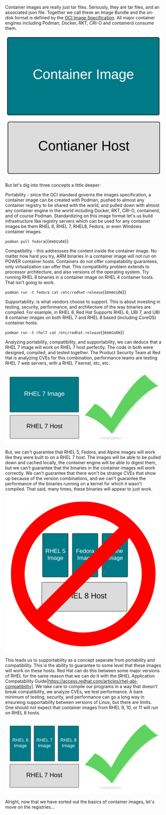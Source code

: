 Container images are really just tar files. Seriously, they are tar files, and an associated json file. Together we call these an Image Bundle and the on-disk format is defined by the [OCI Image Specification](https://github.com/opencontainers/image-spec). All major container engines including Podman, Docker, RKT, CRI-O and containerd consume them.

![Container Libraries](../../assets/subsystems/container-internals-lab-2-0-part-1/02-basic-container-image.png)

But let's dig into three concepts a little deeper:

Portability - since the OCI standard governs the images specification, a container image can be created with Podman, pushed to almost any container registry to be shared with the world, and pulled down with almost any container engine in the world including Docker, RKT, CRI-O, containerd, and of course Podman. Standardizing on this image format let's us build infrastructure like registry servers which can be used for any container images be them RHEL 6, RHEL 7, RHEL8, Fedora, or even Windows container images.

`podman pull fedora`{{execute}}

Compatibility - this addressses the content inside the container image. No matter how hard you try, ARM binaries in a container image will not run on POWER container hosts. Containers do not offer compatability guarantees, only virtualization can offer that. This compatibility problem extends to processor architecture, and also versions of the operating system. Try running RHEL 8 binaries in a container image on RHEL 4 container hosts. That isn't going to work.

`podman run -t fedora cat /etc/redhat-release`{{execute}}

Supportability: is what vendors choose to support. This is about investing in testing, security, performance, and architecture of the way binaries are compiled. For example, in RHEL 8, Red Hat Supports RHEL 6, UBI 7, and UBI 8 container images on both RHEL 7 and RHEL 8 based (including CoreOS) container hosts.

`podman run -t rhel7 cat /etc/redhat-release`{{execute}}

Analyzing portability, compatibility, and supportability, we can deduce that a RHEL 7 image will work on RHEL 7 host perfectly. The code in both were designed, compiled, and tested together. The Product Security Team at Red Hat is analyzing CVEs for this combination, performance teams are testing RHEL 7 web servers, with a RHEL 7 kernel, etc, etc.

![Container Libraries](../../assets/subsystems/container-internals-lab-2-0-part-1/02-rhel7-image-rhel7-host.png)

But, we can't guarantee that RHEL 5, Fedora, and Alpine images will work like they were built to on a RHEL 7 host. The images will be able to be pulled down and cached locally, the container engine will be able to digest them, but we can't guarantee that the binaries in the container images will work correctly. We can't guarantee that there won't be strange CVEs that show up because of the version combinations, and we can't guarantee the performance of the binaries running on a kernel for which it wasn't compiled. That said, many times, these binaries will appear to just work.

![Container Libraries](../../assets/subsystems/container-internals-lab-2-0-part-1/02-container-image-host-mismatch.png)

This leads us to supportability as a concept seperate from portability and compatibility. This is the ability to guarantee to some level that these images will work on these hosts. Red Hat can do this between some major versions of RHEL for the same reason that we can do it with the [RHEL Application Compatability Guide|https://access.redhat.com/articles/rhel-abi-compatibility]. We take care to compile our programs in a way that doesn't break compatibility, we analyze CVEs, we test performance. A bare minimum of testing, security, and performance can go a long way in ensureing supportability between versions of Linux, but there are limits. One should not expect that container images from RHEL 9, 10, or 11 will run on RHEL 8 hosts.

![Container Libraries](../../assets/subsystems/container-internals-lab-2-0-part-1/02-container-image-host-supportability.png)

Alright, now that we have sorted out the basics of container images, let's move on the registries...
